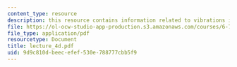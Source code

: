 ```yaml
---
content_type: resource
description: this resource contains information related to vibrations in solids.
file: https://ol-ocw-studio-app-production.s3.amazonaws.com/courses/6-730-physics-for-solid-state-applications-spring-2003/9d9c810dbeecefef530e788777cbb5f9_lecture_4d.pdf
file_type: application/pdf
resourcetype: Document
title: lecture_4d.pdf
uid: 9d9c810d-beec-efef-530e-788777cbb5f9
---
```

